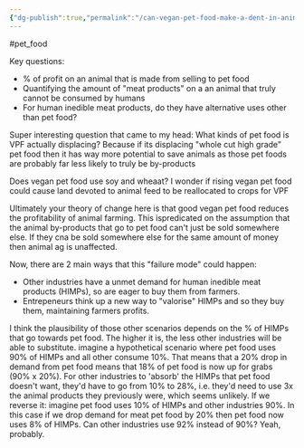 ```yaml
---
{"dg-publish":true,"permalink":"/can-vegan-pet-food-make-a-dent-in-animal-ag-q/","created":"2024-08-12T16:24:40.784+01:00","updated":"2025-09-28T23:45:45.482+01:00"}
---
```


#pet_food 

Key questions:

- % of profit on an animal that is made from selling to pet food  
- Quantifying the amount of "meat products" on a an animal that truly cannot be consumed by humans  
- For human inedible meat products, do they have alternative uses other than pet food?

Super interesting question that came to my head: What kinds of pet food is VPF actually displacing? Because if its displacing "whole cut high grade" pet food then it has way more potential to save animals as those pet foods are probably far less likely to truly be by-products

Does vegan pet food use soy and wheaat? I wonder if rising vegan pet food could cause land devoted to animal feed to be reallocated to crops for VPF

Ultimately your theory of change here is that good vegan pet food reduces the profitability of animal farming. This ispredicated on the assumption that the animal by-products that go to pet food can't just be sold somewhere else. If they cna be sold somewhere else for the same amount of money then animal ag is unaffected.

Now, there are 2 main ways that this "failure mode" could happen:  

- Other industries have a unmet demand for human inedible meat products (HIMPs), so are eager to buy them from farmers.  
- Entrepeneurs think up a new way to "valorise" HIMPs and so they buy them, maintaining farmers profits.

I think the plausibility of those other scenarios depends on the % of HIMPs that go towards pet food. The higher it is, the less other industries will be able to substitute. imagine a hypothetical scenario where pet food uses 90% of HIMPs and all other consume 10%. That means that a 20% drop in demand from pet food means that 18% of pet food is now up for grabs (90% x 20%). For other industries to 'absorb' the HIMPs that pet food doesn't want, they'd have to go from 10% to 28%, i.e. they'd need to use 3x the animal products they previously were, which seems unlikely. If we reverse it: imagine pet food uses 10% of HIMPs and other industries 90%. In this case if we drop demand for meat pet food by 20% then pet food now uses 8% of HIMPs. Can other industries use 92% instead of 90%? Yeah, probably.